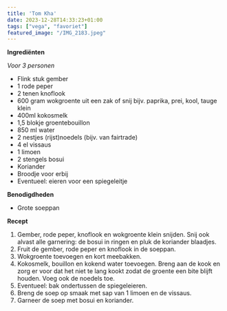 ```yaml
---
title: 'Tom Kha'
date: 2023-12-28T14:33:23+01:00
tags: ["vega", "favoriet"]
featured_image: "/IMG_2183.jpeg"
---
```


**Ingrediënten**

*Voor 3 personen*
- Flink stuk gember
- 1 rode peper
- 2 tenen knoflook
- 600 gram wokgroente uit een zak of snij bijv. paprika, prei, kool, tauge klein
- 400ml kokosmelk 
- 1,5 blokje groentebouillon
- 850 ml water 
- 2 nestjes (rijst)noedels (bijv. van fairtrade)
- 4 el vissaus 
- 1 limoen
- 2 stengels bosui 
- Koriander 
- Broodje voor erbij
- Eventueel: eieren voor een spiegeleitje

**Benodigdheden**
- Grote soeppan

**Recept**
1. Gember, rode peper, knoflook en wokgroente klein snijden. Snij ook alvast alle garnering: de bosui in ringen en pluk de koriander blaadjes.
2. Fruit de gember, rode peper en knoflook in de soeppan.
3. Wokgroente toevoegen en kort meebakken.
4. Kokosmelk, bouillon en kokend water toevoegen. Breng aan de kook en zorg er voor dat het niet te lang kookt zodat de groente een bite blijft houden. Voeg ook de noedels toe.
6. Eventueel: bak ondertussen de spiegeleieren.
7. Breng de soep op smaak met sap van 1 limoen en de vissaus.
8. Garneer de soep met bosui en koriander.